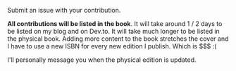 Submit an issue with your contribution.

**All contributions will be listed in the book**.
It will take around 1 / 2 days to be listed on my blog and on Dev.to. It will take much longer to be listed in the physical book. 
Adding more content to the book stretches the cover and I have to use a new ISBN for every new edition I publish. Which is $$$ :(

I'll personally message you when the physical edition is updated.
